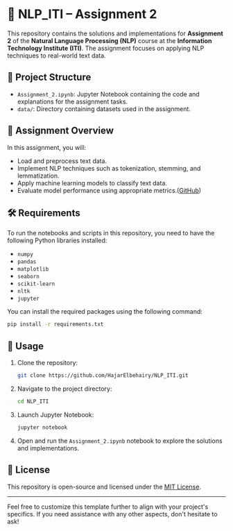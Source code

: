 

# 🧠 NLP\_ITI – Assignment 2

This repository contains the solutions and implementations for **Assignment 2** of the **Natural Language Processing (NLP)** course at the **Information Technology Institute (ITI)**. The assignment focuses on applying NLP techniques to real-world text data.

## 📂 Project Structure

* `Assignment_2.ipynb`: Jupyter Notebook containing the code and explanations for the assignment tasks.
* `data/`: Directory containing datasets used in the assignment.

## 📌 Assignment Overview

In this assignment, you will:

* Load and preprocess text data.
* Implement NLP techniques such as tokenization, stemming, and lemmatization.
* Apply machine learning models to classify text data.
* Evaluate model performance using appropriate metrics.([GitHub][1])

## 🛠️ Requirements

To run the notebooks and scripts in this repository, you need to have the following Python libraries installed:

* `numpy`
* `pandas`
* `matplotlib`
* `seaborn`
* `scikit-learn`
* `nltk`
* `jupyter`

You can install the required packages using the following command:

```bash
pip install -r requirements.txt
```

## 🚀 Usage

1. Clone the repository:

   ```bash
   git clone https://github.com/HajarElbehairy/NLP_ITI.git
   ```

2. Navigate to the project directory:

   ```bash
   cd NLP_ITI
   ```

3. Launch Jupyter Notebook:

   ```bash
   jupyter notebook
   ```

4. Open and run the `Assignment_2.ipynb` notebook to explore the solutions and implementations.

## 📄 License

This repository is open-source and licensed under the [MIT License](LICENSE).

---

Feel free to customize this template further to align with your project's specifics. If you need assistance with any other aspects, don't hesitate to ask!

[1]: https://github.com/AlessandroRuzzi/Natural-Language-Processing/blob/main/NLP_2021S_Assignment_2.pdf?utm_source=chatgpt.com "Natural-Language-Processing/NLP_2021S_Assignment_2.pdf at main ... - GitHub"
